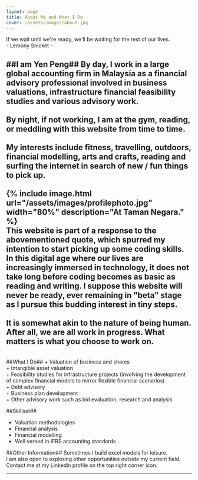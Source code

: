 ```yaml
---
layout: page
title: About Me and What I Do
cover: /assets/images/about.jpg
---
```


<div class="message">
  If we wait until we're ready, we'll be waiting for the rest of our lives.
  <br>
  - Lemony Snicket - 
</div>

##I am Yen Peng##
By day, I work in a large global accounting firm in Malaysia as a financial advisory professional involved in business valuations, infrastructure financial feasibility studies and various advisory work. 
<br>
<br>
By night, if not working, I am at the gym, reading, or meddling with this website from time to time.
<br>
<br>
My interests include fitness, travelling, outdoors, financial modelling, arts and crafts, reading and surfing the internet in search of new / fun things to pick up. 
<br>
<br>
{% include image.html url="/assets/images/profilephoto.jpg" width="80%" description="At Taman Negara." %}
<br>
This website is part of a response to the abovementioned quote, which spurred my intention to start picking up some coding skills. In this digital age where our lives are increasingly immersed in technology, it does not take long before coding becomes as basic as reading and writing. I suppose this website will never be ready, ever remaining in "beta" stage as I pursue this budding interest in tiny steps. 
<br>
<br>
It is somewhat akin to the nature of being human. After all, we are all work in progress. What matters is what you choose to work on.
<br>
----------
<br>
##What I Do##
+ Valuation of business and shares<br>
+ Intangible asset valuation<br>
+ Feasibility studies for infrastructure projects (involving the development of complex financial models to mirror flexible financial scenarios)<br>
+ Debt advisory<br>
+ Business plan development<br>
+ Other advisory work such as bid evaluation, research and analysis<br>

##Skillset##
+ Valuation methodologies<br>
+ Financial analysis<br>
+ Financial modelling<br>
+ Well versed in IFRS accounting standards<br>

##Other Information##
Sometimes I build excel models for leisure.<br>
I am also open to exploring other opportunities outside my current field. Contact me at my Linkedin profile on the top right corner icon.

----------
